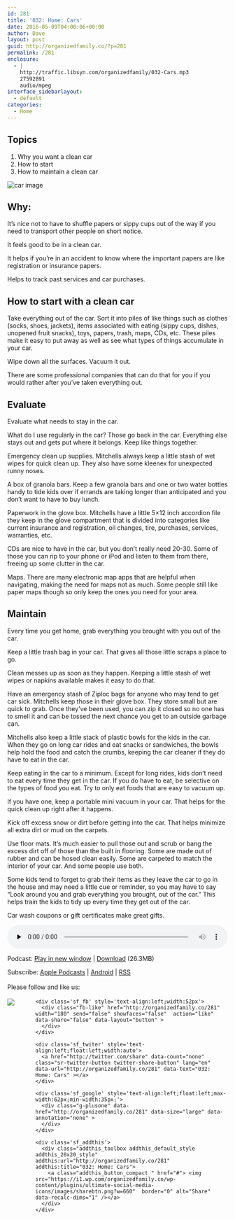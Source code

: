 ```yaml
---
id: 281
title: '032: Home: Cars'
date: 2016-05-09T04:00:06+00:00
author: Dave
layout: post
guid: http://organizedfamily.co/?p=281
permalink: /281
enclosure:
  - |
    http://traffic.libsyn.com/organizedfamily/032-Cars.mp3
    27592891
    audio/mpeg
interface_sidebarlayout:
  - default
categories:
  - Home
---
```

## Topics

  1. Why you want a clean car
  2. How to start 
  3. How to maintain a clean car

<img src="https://i1.wp.com/organizedfamily.co/wp-content/uploads/2016/05/car.jpg?w=660" alt="car image" data-recalc-dims="1" /> 

## Why:

It&#8217;s nice not to have to shuffle papers or sippy cups out of the way if you need to transport other people on short notice.

It feels good to be in a clean car.

It helps if you&#8217;re in an accident to know where the important papers are like registration or insurance papers.

Helps to track past services and car purchases.

## How to start with a clean car

Take everything out of the car. Sort it into piles of like things such as clothes (socks, shoes, jackets), items associated with eating (sippy cups, dishes, unopened fruit snacks), toys, papers, trash, maps, CDs, etc. These piles make it easy to put away as well as see what types of things accumulate in your car.

Wipe down all the surfaces. Vacuum it out.

There are some professional companies that can do that for you if you would rather after you&#8217;ve taken everything out.

## Evaluate

Evaluate what needs to stay in the car.

What do I use regularly in the car? Those go back in the car. Everything else stays out and gets put where it belongs. Keep like things together.

Emergency clean up supplies. Mitchells always keep a little stash of wet wipes for quick clean up. They also have some kleenex for unexpected runny noses.

A box of granola bars. Keep a few granola bars and one or two water bottles handy to tide kids over if errands are taking longer than anticipated and you don&#8217;t want to have to buy lunch.

Paperwork in the glove box. Mitchells have a little 5&#215;12 inch accordion file they keep in the glove compartment that is divided into categories like current insurance and registration, oil changes, tire, purchases, services, warranties, etc.

CDs are nice to have in the car, but you don&#8217;t really need 20-30. Some of those you can rip to your phone or iPod and listen to them from there, freeing up some clutter in the car.

Maps. There are many electronic map apps that are helpful when navigating, making the need for maps not as much. Some people still like paper maps though so only keep the ones you need for your area.

## Maintain

Every time you get home, grab everything you brought with you out of the car.

Keep a little trash bag in your car. That gives all those little scraps a place to go.

Clean messes up as soon as they happen. Keeping a little stash of wet wipes or napkins available makes it easy to do that.

Have an emergency stash of Ziploc bags for anyone who may tend to get car sick. Mitchells keep those in their glove box. They store small but are quick to grab. Once they&#8217;ve been used, you can zip it closed so no one has to smell it and can be tossed the next chance you get to an outside garbage can.

Mitchells also keep a little stack of plastic bowls for the kids in the car. When they go on long car rides and eat snacks or sandwiches, the bowls help hold the food and catch the crumbs, keeping the car cleaner if they do have to eat in the car.

Keep eating in the car to a minimum. Except for long rides, kids don&#8217;t need to eat every time they get in the car. If you do have to eat, be selective on the types of food you eat. Try to only eat foods that are easy to vacuum up.

If you have one, keep a portable mini vacuum in your car. That helps for the quick clean up right after it happens.

Kick off excess snow or dirt before getting into the car. That helps minimize all extra dirt or mud on the carpets.

Use floor mats. It&#8217;s much easier to pull those out and scrub or bang the excess dirt off of those than the built in flooring. Some are made out of rubber and can be hosed clean easily. Some are carpeted to match the interior of your car. And some people use both.

Some kids tend to forget to grab their items as they leave the car to go in the house and may need a little cue or reminder, so you may have to say &#8220;Look around you and grab everything you brought, out of the car.&#8221; This helps train the kids to tidy up every time they get out of the car.

Car wash coupons or gift certificates make great gifts.

<div class="powerpress_player" id="powerpress_player_5354">
  <audio class="wp-audio-shortcode" id="audio-281-34" preload="none" style="width: 100%;" controls="controls"><source type="audio/mpeg" src="http://traffic.libsyn.com/organizedfamily/032-Cars.mp3?_=34" /><a href="http://traffic.libsyn.com/organizedfamily/032-Cars.mp3">http://traffic.libsyn.com/organizedfamily/032-Cars.mp3</a></audio>
</div>

<p class="powerpress_links powerpress_links_mp3">
  Podcast: <a href="http://traffic.libsyn.com/organizedfamily/032-Cars.mp3" class="powerpress_link_pinw" target="_blank" title="Play in new window" onclick="return powerpress_pinw('http://organizedfamily.co/?powerpress_pinw=281-podcast');" rel="nofollow">Play in new window</a> | <a href="http://traffic.libsyn.com/organizedfamily/032-Cars.mp3" class="powerpress_link_d" title="Download" rel="nofollow" download="032-Cars.mp3">Download</a> (26.3MB)
</p>

<p class="powerpress_links powerpress_subscribe_links">
  Subscribe: <a href="https://itunes.apple.com/us/podcast/organized-family/id1047979605?mt=2&ls=1#episodeGuid=http%3A%2F%2Forganizedfamily.co%2F%3Fp%3D281" class="powerpress_link_subscribe powerpress_link_subscribe_itunes" title="Subscribe on Apple Podcasts" rel="nofollow">Apple Podcasts</a> | <a href="http://subscribeonandroid.com/organizedfamily.co/feed/podcast" class="powerpress_link_subscribe powerpress_link_subscribe_android" title="Subscribe on Android" rel="nofollow">Android</a> | <a href="http://organizedfamily.co/feed/podcast" class="powerpress_link_subscribe powerpress_link_subscribe_rss" title="Subscribe via RSS" rel="nofollow">RSS</a>
</p>

<div class='sfsi_Sicons' style='width: 100%; display: inline-block; vertical-align: middle; text-align:left'>
  <div style='margin:0px 8px 0px 0px; line-height: 24px'>
    <span>Please follow and like us:</span>
  </div>
  
  <div class='sfsi_socialwpr'>
    <div class='sf_subscrbe' style='text-align:left;float:left;width:64px'>
      <a href="http://www.specificfeeds.com/widget/emailsubscribe/MTc5ODgx/OA==/" target="_blank"><img src="https://i2.wp.com/organizedfamily.co/wp-content/plugins/ultimate-social-media-icons/images/follow_subscribe.png?w=660" data-recalc-dims="1" /></a>
    </div>
    
    <div class='sf_fb' style='text-align:left;width:52px'>
      <div class="fb-like" href="http://organizedfamily.co/281" width="180" send="false" showfaces="false"  action="like" data-share="false" data-layout="button" >
      </div>
    </div>
    
    <div class='sf_twiter' style='text-align:left;float:left;width:auto'>
      <a href="http://twitter.com/share" data-count="none" class="sr-twitter-button twitter-share-button" lang="en" data-url="http://organizedfamily.co/281" data-text="032: Home: Cars" ></a>
    </div>
    
    <div class='sf_google' style='text-align:left;float:left;max-width:62px;min-width:35px;'>
      <div class="g-plusone" data-href="http://organizedfamily.co/281" data-size="large" data-annotation="none" >
      </div>
    </div>
    
    <div class='sf_addthis'>
      <div class="addthis_toolbox addthis_default_style addthis_20x20_style" addthis:url="http://organizedfamily.co/281" addthis:title="032: Home: Cars">
        <a class="addthis_button_compact " href="#"> <img src="https://i1.wp.com/organizedfamily.co/wp-content/plugins/ultimate-social-media-icons/images/sharebtn.png?w=660"  border="0" alt="Share" data-recalc-dims="1" /></a>
      </div>
    </div>
  </div>
</div>